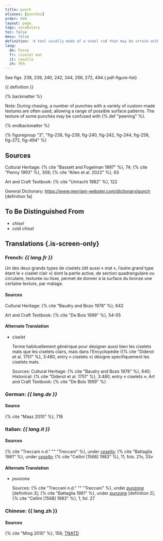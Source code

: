 ```yaml
---
title: punch
aliases: [punches]
order: 640
layout: page
tags: vocabulary
toc: false
menu: false
definition: 'A tool usually made of a steel rod that may be struck with a hammer at one end in order to create a pattern in the surface of the sculpture with the other end by compressing the metal.'
lang:
  de: Punze
  fr: ciselet mat
  it: cesello
  zh: 冲头
---
```


See figs. 238, 239, 240, 242, 244, 256, 272, 494.{.pdf-figure-list}

{{ definition }}

{% backmatter %}

Note: During chasing, a number of punches with a variety of custom-made textures are often used, allowing a range of possible surface patterns. The texture of some punches may be confused with {% def "peening" %}.

{% endbackmatter %}

{% figuregroup "3", "fig-238, fig-239, fig-240, fig-242, fig-244, fig-256, fig-272, fig-494" %}

## Sources

Cultural Heritage: {% cite "Bassett and Fogelman 1997" %}, 74; {% cite "Penny 1993" %}, 308; {% cite "Allen et al. 2022" %}, 63

Art and Craft Textbook: {% cite "Untracht 1982" %}, 122

General Dictionary: <https://www.merriam-webster.com/dictionary/punch> [definition 1a]

## To Be Distinguished From

- *chisel*
- *cold chisel*

## Translations {.is-screen-only}

<div class="accordion">

### **French**: *{{ lang.fr }}*

Un des deux grands types de ciselets (dit aussi « mat », l’autre grand type étant le « ciselet clair ») dont la partie active, de section quadrangulaire ou circulaire, texturée ou lisse, permet de donner à la surface du bronze une certaine texture, par matage.

#### Sources

Cultural Heritage: {% cite "Baudry and Bozo 1978" %}, 642

Art and Craft Textbook: {% cite "De Bois 1999" %}, 54–55

#### Alternate Translation

- *ciselet*

    Terme habituellement générique pour désigner aussi bien les ciselets mats que les ciselets clairs, mais dans l’Encyclopédie ({% cite "Diderot et al. 1751" %}, 3:480, entry « ciselets ») désigne spécifiquement les ciselets mats.

    Sources: Cultural Heritage: {% cite "Baudry and Bozo 1978" %}, 640; Historical: {% cite "Diderot et al. 1751" %}, 3:480, entry « ciselets »; Art and Craft Textbook: {% cite "De Bois 1999" %}

### **German**: *{{ lang.de }}*

#### Source

{% cite "Maaz 2010" %}, 718

### **Italian**: *{{ lang.it }}*

#### Sources

{% cite "Treccani n.d." "" "Treccani" %}, under [*cesello*](https://www.treccani.it/vocabolario/cesello/); {% cite "Battaglia 1961" %}, under [*cesello*](http://www.gdli.it/JPG/GDLI03/00000019.jpg); {% cite "Cellini [1568] 1983" %}, 11, fols. 21v, 33v

#### Alternate Translation

- *punzone*

    Sources: {% cite "Treccani n.d." "" "Treccani" %}, under [*punzone*](http://www.treccani.it/vocabolario/punzone/) [definition 3]; {% cite "Battaglia 1961" %}, under [*punzone*](http://www.gdli.it/pdf_viewer/Scripts/pdf.js/web/viewer.asp?file=/PDF/GDLI14/GDLI_14_ocr_1017.pdf&parola=punzone) [definition 2]; {% cite "Cellini [1568] 1983" %}, 1, fol. 27

### **Chinese**: {{ lang.zh }}

#### Sources

{% cite "Ming 2010" %}, 156; [TNATD](https://terms.naer.edu.tw/detail/625279/?index=1)

</div>
